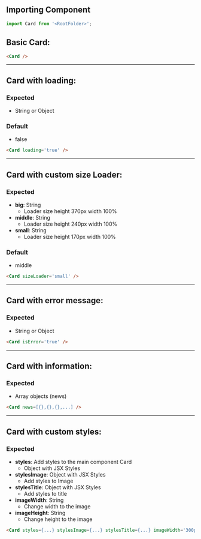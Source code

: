 ## Importing Component

```js static
import Card from '<RootFolder>';
```

## Basic Card:

```html
<Card />
```

<hr/>

## Card with loading:

### Expected
- String or Object

### Default
- false

```html
<Card loading='true' />
```

<hr/>

## Card with custom size Loader:

### Expected

 - <b>big</b>: String
    - Loader size height 370px width 100%
 - <b>middle</b>: String
    - Loader size height 240px width 100%
 - <b>small</b>: String
    - Loader size height 170px width 100%

### Default
- middle

```html
<Card sizeLoader='small' />
```

<hr/>

## Card with error message:

 ### Expected

- String or Object

```html
<Card isError='true' />
```

<hr/>

## Card with information:

### Expected
 - Array objects (news)

```html
<Card news=[{},{},{},...] />
```

<hr/>

## Card with custom styles:

### Expected

 - <b>styles</b>: Add styles to the main component Card
    -  Object with JSX Styles
 - <b>stylesImage</b>: Object with JSX Styles
    - Add styles to Image
 - <b>stylesTitle</b>: Object with JSX Styles
    - Add styles to title
 - <b>imageWidth</b>: String
    - Change width to the image
 - <b>imageHeight</b>: String
    - Change height to the image


```html
<Card styles={...} stylesImage={...} stylesTitle={...} imageWidth='300px' imageHeight='300px' />
```
